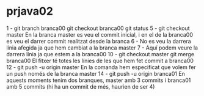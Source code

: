 # prjava02
1 - 
git branch branca00 
git checkout branca00 
git status 
5 - 
git checkout master 
En la branca master es veu el commit inicial, i en el de la branca00 es veu el darrer commit realitzat desde la branca 
6 - 
No es veu la darrera línia afegida ja que hem cambiat a la branca master 
7 - 
Aquí podem veure la darrera línia ja que estem a la branca00 
10 - 
git checkout master 
git merge branca00 
El fitxer té totes les línies de les que hem fet commit a branca00 
12 - 
git push -u origin master 
En la comanda hem especificat que volem fer un push només de la branca master 
14 - 
git push -u origin branca01 
En aquests moments tenim dos branques, master amb 3 commits i branca01 amb 5 commits (hi ha un commit de més, haurien de ser 4)
